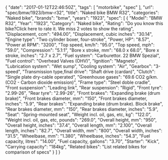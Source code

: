 {
    "date": "2017-01-12T22:46:50Z",
    "tags": [
        "motorbike",
        "spec"
    ],
    "url": "spec\/bmw\/1923\/bmw-r32",
    "title": "Naked bike BMW R32",
    "categories": "Naked bike",
    "brands": "bmw",
    "years": "1923",
    "spec": [
        {
            "Model": "BMW R32",
            "Year": "1923",
            "Category": "Naked bike",
            "Rating": "Do you know this bike?Click here to rate it. We miss 2 votes to show the rating",
            "Displacement, ccm": "494.00",
            "Displacement, cubic inches": "30.14",
            "Engine type": "Two cylinder boxer, four-stroke",
            "Power, HP": "8.57",
            "Power at RPM": "3200",
            "Top speed, km\/h": "95.0",
            "Top speed, mph": "59.0",
            "Compression": "5.1:1",
            "Bore x stroke, mm": "68.0 x 68.0",
            "Bore x stroke, inches": "2.7 x 2.7",
            "Fuel system": "Carburettor. 22 BMW Spezial",
            "Fuel control": "Overhead Valves (OHV)",
            "Ignition": "Magneto",
            "Lubrication system": "Wet sump",
            "Cooling system": "Air",
            "Gearbox": "3-speed",
            "Transmission type,final drive": "Shaft drive (cardan)",
            "Clutch": "Single plate dry-cable operated",
            "Greenhouse gases": "69.6 CO2 g\/km. (CO2 - Carbon dioxide emission)",
            "Frame type": "Steel doble cradle",
            "Front suspension": "Leading link",
            "Rear suspension": "Rigid",
            "Front tyre": "2.99-26",
            "Rear tyre": "2.99-26",
            "Front brakes": "Expanding brake (drum brake)",
            "Front brakes diameter, mm": "150",
            "Front brakes diameter, inches": "5.9",
            "Rear brakes": "Expanding brake (drum brake). Block brake",
            "Rear brakes diameter, mm": "150",
            "Rear brakes diameter, inches": "5.9",
            "Seat": "Spring-mounted seat",
            "Weight incl. oil, gas, etc, kg": "122.0",
            "Weight incl. oil, gas, etc, pounds": "269.0",
            "Overall height, mm": "950",
            "Overall height, inches": "37.4",
            "Overall length, mm": "2.100",
            "Overall length, inches": "82.7",
            "Overall width, mm": "800",
            "Overall width, inches": "31.5",
            "Wheelbase, mm": "1.380",
            "Wheelbase, inches": "54.3",
            "Fuel capacity, litres": "14.00",
            "Fuel capacity, gallons": "3.70",
            "Starter": "Kick",
            "Carrying capacity": "184kg",
            "Related bikes": "List related bikes for comparison of specs"
        }
    ]
}